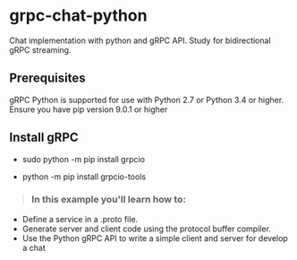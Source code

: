 # grpc-chat-python

Chat implementation with python and gRPC API. Study for bidirectional gRPC streaming.

<h2>Prerequisites</h2>

gRPC Python is supported for use with Python 2.7 or Python 3.4 or higher.
Ensure you have pip version 9.0.1 or higher

<h2>Install gRPC</h2>

 - sudo python -m pip install grpcio

 - python -m pip install grpcio-tools

> <h3> In this example you'll learn how to: </h3>
  - Define a service in a .proto file.
  - Generate server and client code using the protocol buffer compiler.
  - Use the Python gRPC API to write a simple client and server for develop a chat

